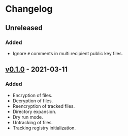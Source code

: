 # Changelog

## Unreleased

### Added

- Ignore `#` comments in multi recipient public key files.

## [v0.1.0] - 2021-03-11

### Added

- Encryption of files.
- Decryption of files.
- Reencryption of tracked files.
- Directory expansion.
- Dry run mode.
- Untracking of files.
- Tracking registry initialization.

[unreleased]: https://github.com/slok/agebox/compare/v0.1.0...HEAD
[v0.1.0]: https://github.com/slok/agebox/releases/tag/v0.1.0
